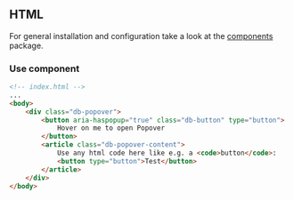 ## HTML

For general installation and configuration take a look at the [components](https://www.npmjs.com/package/@db-ux/core-components) package.

### Use component

```html index.html
<!-- index.html -->
...
<body>
	<div class="db-popover">
		<button aria-haspopup="true" class="db-button" type="button">
			Hover on me to open Popover
		</button>
		<article class="db-popover-content">
			Use any html code here like e.g. a <code>button</code>:
			<button type="button">Test</button>
		</article>
	</div>
</body>
```
